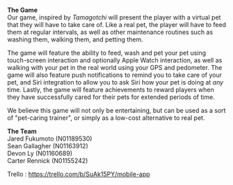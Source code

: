 **The Game**   
Our game, inspired by *Tamagotchi* will present the player with a virtual pet that they will have to take care of. Like a real pet, the player will have to feed them at regular intervals, as well as other maintenance routines such as washing them, walking them, and petting them.

The game will feature the ability to feed, wash and pet your pet using touch-screen interaction and optionally Apple Watch interaction, as well as walking with your pet in the real world using your GPS and pedometer. The game will also feature push notifications to remind you to take care of your pet, and Siri integration to allow you to ask Siri how your pet is doing at *any* time. Lastly, the game will feature achievements to reward players when they have successfully cared for their pets for extended periods of time.

We believe this game will not only be entertaining, but can be used as a sort of "pet-caring trainer", or simply as a low-cost alternative to real pet.

**The Team**  
Jared Fukumoto (N01189530)  
Sean Gallagher (N01163912)  
Devon Ly (N01160689)  
Carter Rennick (N01155242)  

Trello  : https://trello.com/b/SuAk15PY/mobile-app
